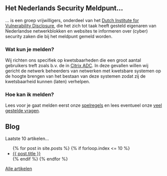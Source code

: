 ## Het Nederlands Security Meldpunt...

... is een groep vrijwilligers, onderdeel van het [Dutch Institute for Vulnerability Disclosure](https://divd.nl), die het zich tot taak heeft gesteld eigenaren van Nederlandse netwerkblokken en websites te informeren over (cyber) security zaken die bij het meldpunt gemeld worden.

### Wat kun je melden?

Wij richten ons specifiek op kwetsbaarheden die een groot aantal gebruikers treft zoals b.v. de in [Citrix ADC](/DIVD-2020-00001/). In deze gevallen willen wij gericht de netwerk beheerders van netwerken met kwetsbare systemen op de hoogte brengen van het bestaan van deze systemen zodat zij de kwetsbaarheid kunnen (laten) verhelpen.

### Hoe kan ik melden?

Lees voor je gaat melden eerst onze [spelregels](/spelregels) en lees eventueel onze [veel gestelde vragen](/faq).

## Blog

Laatste 10 artikelen...

<ul>
{% for post in site.posts %}
	{% if forloop.index <= 10 %}
	    <li>
	        <a href="{{ post.url | prepend: site.baseurl }}">{{ post.title }}</a>
	    </li>
	{% endif %}
{% endfor %}
</ul>

[Alle artikelen](/blog)
